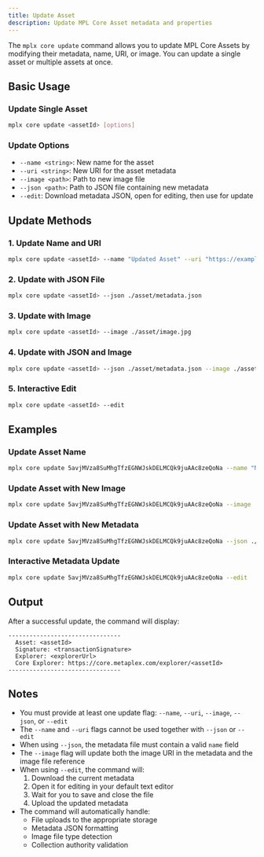 ```yaml
---
title: Update Asset
description: Update MPL Core Asset metadata and properties
---
```


The `mplx core update` command allows you to update MPL Core Assets by modifying their metadata, name, URI, or image. You can update a single asset or multiple assets at once.

## Basic Usage

### Update Single Asset
```bash
mplx core update <assetId> [options]
```

### Update Options
- `--name <string>`: New name for the asset
- `--uri <string>`: New URI for the asset metadata
- `--image <path>`: Path to new image file
- `--json <path>`: Path to JSON file containing new metadata
- `--edit`: Download metadata JSON, open for editing, then use for update

## Update Methods

### 1. Update Name and URI
```bash
mplx core update <assetId> --name "Updated Asset" --uri "https://example.com/metadata.json"
```

### 2. Update with JSON File
```bash
mplx core update <assetId> --json ./asset/metadata.json
```

### 3. Update with Image
```bash
mplx core update <assetId> --image ./asset/image.jpg
```

### 4. Update with JSON and Image
```bash
mplx core update <assetId> --json ./asset/metadata.json --image ./asset/image.jpg
```

### 5. Interactive Edit
```bash
mplx core update <assetId> --edit
```

## Examples

### Update Asset Name
```bash
mplx core update 5avjMVza8SuMhgTfzEGNWJskDELMCQk9juAAc8zeQoNa --name "New Asset Name"
```

### Update Asset with New Image
```bash
mplx core update 5avjMVza8SuMhgTfzEGNWJskDELMCQk9juAAc8zeQoNa --image ./images/new-image.png
```

### Update Asset with New Metadata
```bash
mplx core update 5avjMVza8SuMhgTfzEGNWJskDELMCQk9juAAc8zeQoNa --json ./metadata/new-metadata.json
```

### Interactive Metadata Update
```bash
mplx core update 5avjMVza8SuMhgTfzEGNWJskDELMCQk9juAAc8zeQoNa --edit
```

## Output

After a successful update, the command will display:
```
--------------------------------
  Asset: <assetId>
  Signature: <transactionSignature>
  Explorer: <explorerUrl>
  Core Explorer: https://core.metaplex.com/explorer/<assetId>
--------------------------------
```

## Notes

- You must provide at least one update flag: `--name`, `--uri`, `--image`, `--json`, or `--edit`
- The `--name` and `--uri` flags cannot be used together with `--json` or `--edit`
- When using `--json`, the metadata file must contain a valid `name` field
- The `--image` flag will update both the image URI in the metadata and the image file reference
- When using `--edit`, the command will:
  1. Download the current metadata
  2. Open it for editing in your default text editor
  3. Wait for you to save and close the file
  4. Upload the updated metadata
- The command will automatically handle:
  - File uploads to the appropriate storage
  - Metadata JSON formatting
  - Image file type detection
  - Collection authority validation 